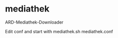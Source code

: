 mediathek
=========

ARD-Mediathek-Downloader

Edit conf and start with mediathek.sh mediathek.conf
